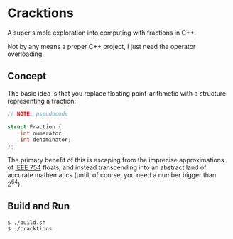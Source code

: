 # Cracktions

A super simple exploration into computing with fractions in C++.

Not by any means a proper C++ project, I just need the operator overloading.

## Concept
The basic idea is that you replace floating point-arithmetic with a structure representing a fraction:
```c
// NOTE: pseudocode

struct Fraction {
    int numerator;
    int denominator;
};
```

The primary benefit of this is escaping from the imprecise approximations of
[IEEE 754][1] floats, and instead transcending into an abstract land of accurate
mathematics (until, of course, you need a number bigger than 2<sup>64</sup>).

## Build and Run
```sh
$ ./build.sh
$ ./cracktions
```

[1]: https://en.wikipedia.org/wiki/IEEE_754 ("IEEE 754")
